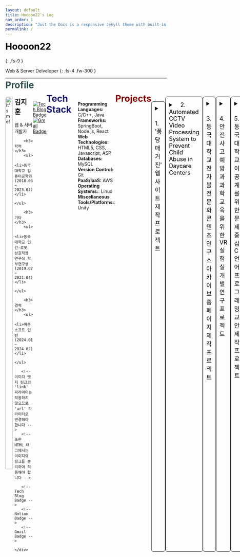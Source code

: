 ```yaml
---
layout: default
title: Hoooon22's Log
nav_order: 1
description: "Just the Docs is a responsive Jekyll theme with built-in search that is easily customizable and hosted on GitHub Pages."
permalink: /
---
```


<h1 style="color:black; margin-top: 0; font-weight:bold;">Hoooon22</h1>
{: .fs-9 }

Web & Server Delveloper
{: .fs-4 .fw-300 }

---
<h1 style="color:darkslategray; margin-top: -2%; font-weight:bold;">Profile</h1>

<div style="display: flex; justify-content: space-around;">
    <div style="width: 45%;">
        <img src="../../../../assets/images/IMG_0675.JPG" alt="It's me!" style="width: 90%; border-radius: 7px;">
    </div>
    <div style="width: 55%;">
        <h2 style="margin-top: 0%"><strong>김지훈</strong></h2>
        <p>웹 & 서버 개발자</p>

        <h3>학력</h3>
        <ul>
            <li>동국대학교 컴퓨터공학과 (2018.03 ~ 2023.02)</li>
        </ul>

        <h3>기타</h3>
        <ul>
            <li>동국대학교 인간-로봇 상호작용 연구실 학부연구생 (2019.07 ~ 2021.04)</li>
        </ul>

        <h3>경력</h3>
        <ul>
            <li>마준소프트 인턴 (2024.01 ~ 2024.02)</li>
        </ul>

       <!-- 이미지 뱃지 링크의 'link' 파라미터는 작동하지 않으므로 'url' 파라미터로 변경해야 합니다 -->
       <!-- 또한 HTML 태그에서는 이미지와 링크를 분리하여 적용해야 합니다 -->
        
       <!-- Tech Blog Badge -->
       <!-- Notion Badge -->
       <!-- Gmail Badge -->

    </div>
</div>



[![Tech Blog Badge](http://img.shields.io/badge/-Tech%20blog-black?style=flat-square&logo=github&link=https://congruous-wildebeest-c9e.notion.site/About-ca6a656d65884dc1bbdef99b6b1a652e/)](https://hoooon22.github.io/)
[![Gmail Badge](https://img.shields.io/badge/Gmail-d14836?style=flat-square&logo=Gmail&logoColor=white&link=mailto:momo990305@gmail.com)](mailto:momo990305@gmail.com)

---
<h1 style="color:midnightblue; margin-top: -2%; font-weight:bold;">Tech Stack</h1>

<div style="width: 100%; padding-left: 20px; box-sizing: border-box;">
    <ul style="list-style-type: none; padding-left: 0;">
        <li><strong>Programming Languages:</strong> C/C++, Java</li>
        <li><strong>Frameworks:</strong> SpringBoot, Node.js, React</li>
        <li><strong>Web Technologies:</strong> HTML5, CSS, Javascript, ASP</li>
        <li><strong>Databases:</strong> MySQL</li>
        <li><strong>Version Control:</strong> Git</li>
        <li><strong>PaaS/IaaS:</strong> AWS </li>
        <li><strong>Operating Systems:</strong>: Linux </li>
        <li><strong>Miscellaneous Tools/Platforms:</strong>: Unity </li >
    </ul>
</div>




---
<h1 style="color:maroon; margin-top: -2%; font-weight:bold;">Projects</h1>

<!-- project 1 -->
<details style="margin-top: 3%; margin-bottom: 3%; border-radius: 7px; border: 0.1px solid black; padding: 10px;">
<summary style="color:black; font-size: 18px; font-weight: 400">ㅤ1. '퐁당 매거진' 웹사이트 제작 프로젝트 </summary>
<div markdown="1">

<div style="display: flex; flex-direction: column; justify-content: center;">
    <p align="center">
        <a href="https://stoneinwell.com/">
            <img src="../../../../assets/images/pongdang/1_퐁당로고.png" alt="퐁당 사이" style="width: 50%; border-radius: 7px;">
        </a>
    </p>
    <figcaption style="font-style: italic; text-align: center; margin-top: -2%">이미지를 클릭하시면, 웹페이지로 이동합니다.</figcaption>
</div>

- **Period**: 2022.07 ~ (진행중)
- **Description**: 청소년들에게 세상에 있는 다양한 직업들을 소개해주는 웹매거진 '매거진 퐁당'의 풀스택 개발을 맡았습니다.  
    - 첫 번째 사이트: VanilaJS, Node.js
    - 두 번째 사이트(개발 진행중): React, SpringBoot
- **Tech Stack**: AWS, HTML/CSS/Javascript, Node.js, React, SpringBoot, NGINX 

<div style="width: 100%; border: 1px solid #ddd; border-radius: 5px; overflow: hidden; display: flex; margin-top: 4%;">
    <img src="../../../../assets/images/profile/10_하단퐁당로고.png" alt="퐁당" style="width: 15%; height: 15%; border-radius: 7px; padding: 5px">
    <div style="padding: 10px;">
        <a href="https://hoooon22.github.io/docs/projects/pongdang/" target="_blank" style="font-weight:bold;">퐁당 매거진 웹사이트 제작 과정</a>
        <p>'퐁당 매거진 두번째 돌' 웹사이트의 제작 과정을 기록한 페이지 입니다.</p>
    </div>
</div>
<div style="width: 100%; border: 1px solid #ddd; border-radius: 5px; overflow: hidden; display: flex; margin-top: 1%">
    <img src="../../../../assets/images/profile/free-icon-github-logo-25231.png" alt="깃허브" style="width: 15%; height: 15%; border-radius: 7px; padding: 5px">
    <div style="padding: 10px;">
        <a href="https://github.com/Hoooon22/Pongdang_Server2" target="_blank" style="font-weight:bold;">Pongdang_Server2 Github</a>
        <p>'퐁당 매거진 두번째 돌' 웹사이트의 깃허브 입니다.</p>
    </div>
</div>

</div>
</details>

<!-- project 2 -->
<details style="margin-bottom: 3%; border-radius: 7px; border: 0.1px solid black; padding: 10px;">
<summary style="color:black; font-size: 18px; font-weight: 400">ㅤ2. Automated CCTV Video Processing System to Prevent Child Abuse in Daycare Centers </summary>
<div markdown="1">

<p align="center">
    <img src="../../../../assets/images/profile/스크린샷 2023-03-01 오후 2.40.40.png" alt="" style="width: 50%; border-radius: 7px;">
</p>

- **Period**: 2022.03.02 ~ 2022.12.16 (약 10개월 간)
- **Description**: 아동학대 방지를 위해 어린이집 내 CCTV 영상을 효율적으로 반출하는 시스템을 개발하였습니다.  
  학대 의심 구간을 C3D모델로 탐지하고, YOLOv5와 StrongSORT 모델을 사용하여 프레임별로 얼굴 영역을 검출하며, 이에 해당하는 영역을 모자이크 처리하여 사용자에게 영상을 최종적으로 제공하는 시스템입니다. 이 중 학대 의심 구간을 탐지하는 Violence Detection module을 개발하는 역할을 맡았습니다. 또한 이에 매칭되는 부분의 논문 작성을 맡았고, 구현 후 테스트 총괄을 맡았습니다.  
  이후, 2022 한국정보기술학회 추계학술대회 대학생논문경진대회에서 은상을 수상하였습니다.
- **Tech Stack**: 영상처리, Front-end, Back-end
- **Result**: 학회 논문 게시, 웹사이트 기반 시스템 제작


<div style="width: 100%; border: 1px solid #ddd; border-radius: 5px; overflow: hidden; display: flex; margin-top: 4%">
    <img src="../../../../assets/images/profile/free-icon-github-logo-25231.png" alt="깃허브" style="width: 15%; height: 15%; border-radius: 7px; padding: 5px">
    <div style="padding: 10px;">
        <a href="https://github.com/CSID-DGU/2022-2-CECD4-STEPBACK-1" target="_blank" style="font-weight:bold;">Automated CCTV Video Processing System Github</a>
        <p>프로젝트의 깃허브 입니다.</p>
    </div>
</div>

</div>
</details>

<!-- project 3 -->
<details style="margin-bottom: 3%; border-radius: 7px; border: 0.1px solid black; padding: 10px;">
<summary style="color:black; font-size: 18px; font-weight: 400">ㅤ3. 동국대학교 전자불전문화콘텐츠연구소 아카이브 홈페이지 제작 프로젝트 </summary>
<div markdown="1">

<p align="center">
    <img src="../../../../assets/images/profile/스크린샷 2022-10-28 오후 7.21.03.png" alt="" style="width: 40%; border-radius: 7px;">
    <img src="../../../../assets/images/profile/스크린샷 2022-10-28 오후 7.21.25.png" alt="" style="width: 40%; border-radius: 7px;">
</p>

- **Period**: 2020.03 ~ 2020.08 (약 6개월)
- **Description**: 동국대학교 전자불전문화콘텐츠연구소의 불교문화가 담긴 사진 등의 빅데이터들을 저장하고 열람할 수 있는 홈페이지를 제작하였습니다.
  - 웹 전체 페이지 개발, 빅데이터 관리, 정보 분류를 위한 검색 SQL문 작성, 서버 보조 관리
- **Tech Stack**: HTML/CSS/JS, Node.js, MySQL
- **Result**: 빅데이터 관리, 웹 디자인 경험, Server & Client 동시 구현

</div>
</details>

<!-- project 4 -->
<details style="margin-bottom: 3%; border-radius: 7px; border: 0.1px solid black; padding: 10px;">
<summary style="color:black; font-size: 18px; font-weight: 400">ㅤ4. 안전사고 예방과 과학 교육을 위한 VR실험실 개별연구 프로젝트 </summary>
<div markdown="1">

<p align="center">
    <img src="../../../../assets/images/profile/스크린샷 2022-10-28 오후 7.36.11.png" alt="" style="width: 40%; border-radius: 7px;">
    <img src="../../../../assets/images/profile/스크린샷 2022-10-28 오후 7.36.22.png" alt="" style="width: 40%; border-radius: 7px;">
</p>

- **Period**: 2022.03 ~ 2022.06 (약 4개월)
- **Description**: CS VR 기기를 활용한 스마트 시스템 설계 – VR 실험실 개발 및 논문 작성  
  - 실제 화학 실험에서의 위험사고와 경제적 손실을 최소화하는 방법으로, VR 상의 가상 실험 을 구현하여 해당 VR 실험실에서의 실험과 실제 실험의 실험을 서로 비교하고 관찰하여 각 방법의 효율성 과 유효성(학습효과 등)을 분석하였습니다. Unity와 C#, Blender를 사용하여 제작하였습니다.
- **Tech Stack**: Unity, C#, Blender (그래픽 프로그램)
- **Result**: Unity 활용능력, Blender 사용 경험, 논문 작성

<div style="width: 100%; border: 1px solid #ddd; border-radius: 5px; overflow: hidden; display: flex; margin-top: 4%">
    <img src="../../../../assets/images/profile/free-icon-github-logo-25231.png" alt="깃허브" style="width: 15%; height: 15%; border-radius: 7px; padding: 5px">
    <div style="padding: 10px;">
        <a href="https://github.com/Hoooon22/ChemicalLab" target="_blank" style="font-weight:bold;">ChemicalLab Github</a>
        <p>ChemicalLab 프로젝트의 깃허브 입니다.</p>
    </div>
</div>

</div>
</details>

<!-- project 5 -->
<details style="margin-bottom: 3%; border-radius: 7px; border: 0.1px solid black; padding: 10px;">
<summary style="color:black; font-size: 18px; font-weight: 400">ㅤ5. 동국대학교 이공계를 위한 문제중심 C언어 프로그래밍 교안 제작 프로젝트 </summary>
<div markdown="1">

<p align="center">
    <img src="../../../../assets/images/profile/스크린샷 2022-10-28 오후 7.28.28.png" alt="" style="width: 40%; border-radius: 7px;">
</p>

- **Period**: 2019.10 ~ 2020.07 (약 10개월)
- **Description**: 동국대학교의 이공계 학생들을 위한 문제풀이 중심의 C언어 프로그래밍 교안을 제작하였습니다.
  - 문제 Project 4개 중 1개 제작, Project1-주기율표 계산 프로그램
- **Tech Stack**: C언어 기초지식과 기초 프로그래밍 Skill
- **Result**:  동국대학교 수업 사용 교안 제작, C언어 활용 Skill

</div>
</details>

<!-- project 6 -->
<details style="margin-bottom: 3%; border-radius: 7px; border: 0.1px solid black; padding: 10px;">
<summary style="color:black; font-size: 18px; font-weight: 400">ㅤ6. 시각장애인을 위한 스마트 점자 패널 기초연구 </summary>
<div markdown="1">

<p align="center">
    <img src="../../../../assets/images/profile/스크린샷 2022-10-28 오후 7.22.58.png" alt="" style="width: 40%; border-radius: 7px;">
    <img src="../../../../assets/images/profile/스크린샷 2022-10-28 오후 7.23.25.png" alt="" style="width: 40%; border-radius: 7px;">
</p>

- **Period**: 2019.09.01 ~ 2019.11.02 (약 3개월 간)
- **Description**: 시각장애인 의 스마트폰을 통한 정보접근성 향상을 위해‘스마트 점자 패널'을 설계하고 논문으로 발표하였습니다. 스마트폰으로 인한 시각장애인과 비장애인의 정보격차를 줄이기 위한 기술로, 스마트폰의 음성이 아닌 본 기술의 점자를 이용하여 스마트폰의 정보를 전달할 수 있게 설계하였습니다.
- **Tech Stack**: 논문 주 저자, 아이디어 제시 및 논문 발표
- **Result**: 2019 한국지능시스템학회 추계학술대회 논문 게시

    <div style="text-align: right;">
        <a href="../../../../assets/files/김지훈_한국지능시스템학회논문.pdf">논문 원본입니다.</a>
    </div>

</div>
</details>

<!-- project 7 -->
<details style="margin-bottom: 3%; border-radius: 7px; border: 0.1px solid black; padding: 10px;">
<summary style="color:black; font-size: 18px; font-weight: 400">ㅤ7. 스마트미러를 활용한 청각장애인 구화훈련 애플리케이션 제작 </summary>
<div markdown="1">

<p align="center">
    <img src="../../../../assets/images/profile/스크린샷 2022-10-28 오후 7.26.04.png" alt="" style="width: 40%; border-radius: 7px;">
    <img src="../../../../assets/images/profile/스크린샷 2022-10-28 오후 7.26.25.png" alt="" style="width: 40%; border-radius: 7px;">
</p>

- **Period**: 2020.09.01 ~ 2021.02.28 (약 6개월 간)
- **Description**: 스마트미러를 활용한 청각장애인 구화훈련 애플리케이션을 제작하였습니다.
  - 아이디어 제시, 스마트미러 전용 애플리케이션 개발, 테스트 실험
- **Tech Stack**: Android Studio, STT(Speech to Text) 알고리즘
- **Result**: 동국대학교 2021 겨울캡스톤 디자인대회 밸류업 프로그램 장려상 수상, 애플리케이션 개발 능력

    <div style="text-align: right;">
        <a href="../../../../assets/files/김지훈_한국지능시스템학회논문.pdf">논문 원본입니다.</a>
    </div>

</div>
</details>

---

```java
if (code.isWorks()) {
    return Best_Moment; // :)
}
```